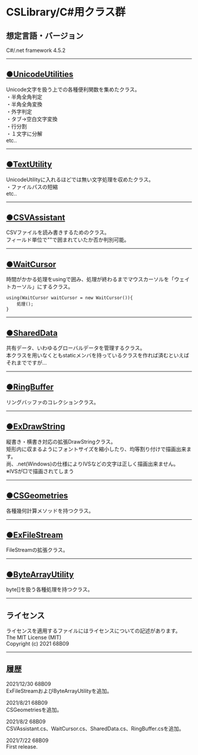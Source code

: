 # CSLibrary/C#用クラス群

## 想定言語・バージョン
C#/.net framework 4.5.2  
****
## [●UnicodeUtilities](/doc/UnicodeUtilities.md)
Unicode文字を扱う上での各種便利関数を集めたクラス。  
・半角全角判定  
・半角全角変換  
・外字判定  
・タブ→空白文字変換  
・行分割  
・１文字に分解  
etc..  
___
## [●TextUtility](/doc/TextUtility.md)
UnicodeUtilityに入れるほどでは無い文字処理を収めたクラス。  
・ファイルパスの短縮  
etc..  
___
## [●CSVAssistant](/doc/CSVAssistant.md)
CSVファイルを読み書きするためのクラス。  
フィールド単位で""で囲まれていたか否か判別可能。  
___
## [●WaitCursor](/doc/WaitCursor.md)
時間がかかる処理をusingで囲み、処理が終わるまでマウスカーソルを「ウェイトカーソル」にするクラス。  
```
using(WaitCursor waitCursor = new WaitCursor()){
	処理();
}
```
___
## [●SharedData](/doc/SharedData.md)
共有データ、いわゆるグローバルデータを管理するクラス。  
本クラスを用いなくともstaticメンバを持っているクラスを作れば済むといえばそれまでですが…  
___
## [●RingBuffer](/doc/RingBuffer.md)
リングバッファのコレクションクラス。    
___
## [●ExDrawString](/doc/ExDrawString.md)
縦書き・横書き対応の拡張DrawStringクラス。  
矩形内に収まるようにフォントサイズを縮小したり、均等割り付けで描画出来ます。  
尚、.net(Windows)の仕様によりIVSなどの文字は正しく描画出来ません。  
※IVSが□で描画されてしまう  
___
## [●CSGeometries](/doc/CSGeometries.md)
各種幾何計算メソッドを持つクラス。  
___
## [●ExFileStream](/doc/ExFileStream.md)
FileStreamの拡張クラス。  
___
## [●ByteArrayUtility](/doc/ByteArrayUtility.md)
byte[]を扱う各種処理を持つクラス。  
___
## ライセンス
ライセンスを適用するファイルにはライセンスについての記述があります。   
The MIT License (MIT)  
Copyright (c) 2021 68B09  
___
## 履歴
2021/12/30 68B09  
ExFileStreamおよびByteArrayUtilityを追加。  

2021/8/21 68B09  
CSGeometriesを追加。  

2021/8/2 68B09  
CSVAssistant.cs、WaitCursor.cs、SharedData.cs、RingBuffer.csを追加。  

2021/7/22 68B09  
First release.

